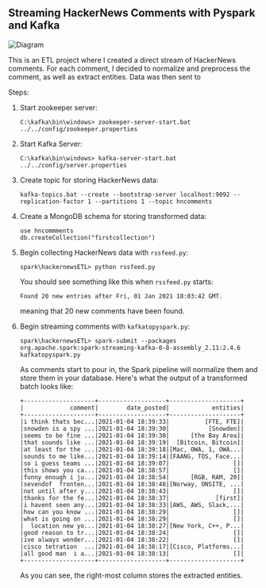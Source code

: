 ## Streaming HackerNews Comments with Pyspark and Kafka

![Diagram]('diagram.png')

This is an ETL project where I created a direct stream of HackerNews comments. For each comment, I decided to normalize and preprocess the comment, as well as extract entities. Data was then sent to  

Steps:

1. Start zookeeper server:

    ```
    C:\kafka\bin\windows> zookeeper-server-start.bat ../../config/zookeeper.properties
    ```

2. Start Kafka Server:

    ```
    C:\kafka\bin\windows> kafka-server-start.bat ../../config/server.properties
    ```

3. Create topic for storing HackerNews data:

    ```
    kafka-topics.bat --create --bootstrap-server localhost:9092 --replication-factor 1 --partitions 1 --topic hncomments
    ```

4. Create a MongoDB schema for storing transformed data:

    ```
    use hncommments
    db.createCollection("firstcollection")
    ```


4. Begin collecting HackerNews data with ```rssfeed.py```:

    ```
    spark\hackernewsETL> python rssfeed.py
    ```

    You should see something like this when ```rssfeed.py``` starts:

    ```
    Found 20 new entries after Fri, 01 Jan 2021 18:03:42 GMT.
    ```

    meaning that 20 new comments have been found. 


5. Begin streaming comments with ```kafkatopyspark.py```:

    ```
    spark\hackernewsETL> spark-submit --packages org.apache.spark:spark-streaming-kafka-0-8-assembly_2.11:2.4.6 kafkatopyspark.py
    ```

    As comments start to pour in, the Spark pipeline will normalize them and store them in your database. Here's what the output of a transformed batch looks like:

    ```
    +--------------------+-------------------+--------------------+
    |             comment|        date_posted|            entities|
    +--------------------+-------------------+--------------------+
    |i think thats bec...|2021-01-04 18:39:33|          [FTE, FTE]|
    |snowden is a spy ...|2021-01-04 18:39:30|           [Snowden]|
    |seems to be fine ...|2021-01-04 18:39:30|      [the Bay Area]|
    |that sounds like ...|2021-01-04 18:39:19|  [Bitcoin, Bitcoin]|
    |at least for the ...|2021-01-04 18:39:18|[Mac, OWA, 1, OWA...|
    |sounds to me like...|2021-01-04 18:39:14|[FAANG, TOS, Face...|
    |so i guess teams ...|2021-01-04 18:39:07|                  []|
    |this shows you ca...|2021-01-04 18:38:57|                  []|
    |funny enough i ju...|2021-01-04 18:38:54|      [RGB, RAM, 20]|
    |sevendof  fronten...|2021-01-04 18:38:48|[Norway, ONSITE, ...|
    |not until after y...|2021-01-04 18:38:43|                  []|
    |thanks for the fe...|2021-01-04 18:38:37|             [first]|
    |i havent seen any...|2021-01-04 18:38:33|[AWS, AWS, Slack,...|
    |how can you know ...|2021-01-04 18:38:29|                  []|
    |what is going on ...|2021-01-04 18:38:29|                  []|
    |  location new yo...|2021-01-04 18:38:27|[New York, C++, P...|
    |good reason to tr...|2021-01-04 18:38:24|                  []|
    |ive always wonder...|2021-01-04 18:38:22|                  []|
    |cisco tetration  ...|2021-01-04 18:38:17|[Cisco, Platforms...|
    |all good man  i a...|2021-01-04 18:38:13|                  []|
    +--------------------+-------------------+--------------------+
    ```

    As you can see, the right-most column stores the extracted entities. 